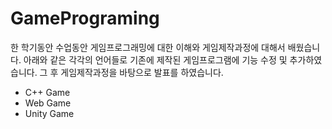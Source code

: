 # GamePrograming
한 학기동안 수업동안 게임프로그래밍에 대한 이해와 게임제작과정에 대해서 배웠습니다.
아래와 같은 각각의 언어들로 기존에 제작된 게임프로그램에 기능 수정 및 추가하였습니다.
그 후 게임제작과정을 바탕으로 발표를 하였습니다.

- C++ Game
- Web Game
- Unity Game 
